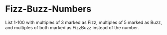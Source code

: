 # Fizz-Buzz-Numbers
List 1-100 with multiples of 3 marked as Fizz, multiples of 5 marked as Buzz, and multiples of both marked as FizzBuzz instead of the number.  
